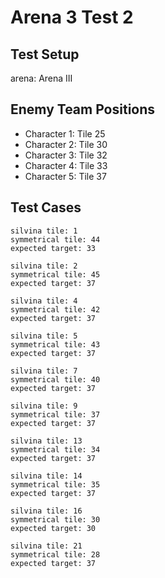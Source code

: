 # Arena 3 Test 2

## Test Setup

arena: Arena III

## Enemy Team Positions

- Character 1: Tile 25
- Character 2: Tile 30
- Character 3: Tile 32
- Character 4: Tile 33
- Character 5: Tile 37

## Test Cases

```
silvina tile: 1
symmetrical tile: 44
expected target: 33
```

```
silvina tile: 2
symmetrical tile: 45
expected target: 37
```

```
silvina tile: 4
symmetrical tile: 42
expected target: 37
```

```
silvina tile: 5
symmetrical tile: 43
expected target: 37
```

```
silvina tile: 7
symmetrical tile: 40
expected target: 37
```

```
silvina tile: 9
symmetrical tile: 37
expected target: 37
```

```
silvina tile: 13
symmetrical tile: 34
expected target: 37
```

```
silvina tile: 14
symmetrical tile: 35
expected target: 37
```

```
silvina tile: 16
symmetrical tile: 30
expected target: 30
```

```
silvina tile: 21
symmetrical tile: 28
expected target: 37
```
